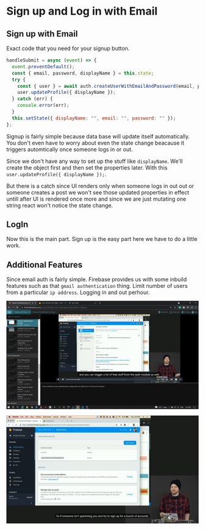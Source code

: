 # Sign up and Log in with Email

## Sign up with Email

Exact code that you need for your signup button.

```js
handleSubmit = async (event) => {
  event.preventDefault();
  const { email, password, displayName } = this.state;
  try {
    const { user } = await auth.createUserWithEmailAndPassword(email, password);
    user.updateProfile({ displayName });
  } catch (err) {
    console.error(err);
  }
  this.setState({ displayName: "", email: "", password: "" });
};
```

Signup is fairly simple because data base will update itself automatically.
You don't even have to worry about even the state change beacause it triggers automtically once someone logs in or out.

Since we don't have any way to set up the stuff like `displayName`. We'll create the object first and then set the properties later. With this `user.updateProfile({ displayName });`.

But there is a catch since UI renders only when someone logs in out out or someone creates a post we won't see those updated properties in effect untill after UI is rendered once more and since we are just mutating one string react won't notice the state change.

## LogIn

Now this is the main part. Sign up is the easy part here we have to do a little work.

## Additional Features

Since email auth is fairly simple. Firebase provides us with some inbuild features such as that `gmail authentication` thing. Limit number of users from a particular `ip address`. Logging in and out perhour.

![Email-auth-morefeatures1](../screenshots/Email-auth-morefeatures1.png)

![Email-auth-morefeatures2](../screenshots/Email-auth-morefeatures2.png)
